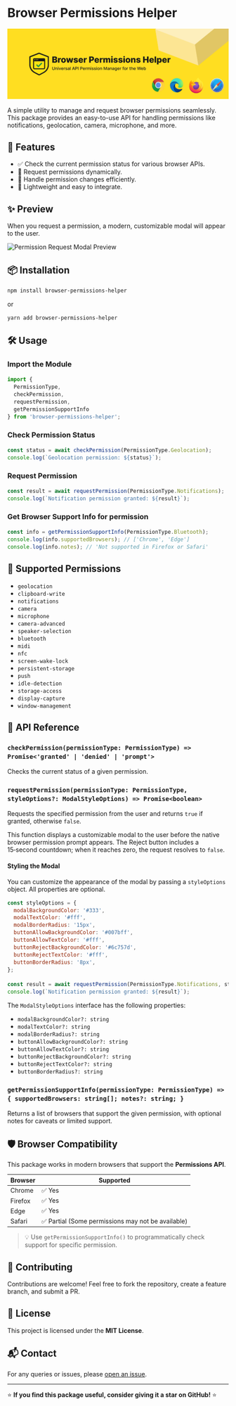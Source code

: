 # Browser Permissions Helper

![browser-permission-helper-banner.png](browser-permission-helper.png)


A simple utility to manage and request browser permissions seamlessly. This package provides an easy-to-use API for handling permissions like notifications, geolocation, camera, microphone, and more.

## 🚀 Features

- ✅ Check the current permission status for various browser APIs.
- 🔄 Request permissions dynamically.
- 📢 Handle permission changes efficiently.
- 🎯 Lightweight and easy to integrate.

## ✨ Preview

When you request a permission, a modern, customizable modal will appear to the user.

![Permission Request Modal Preview](https://i.imgur.com/6nK6pWp.png)

## 📦 Installation

```sh
npm install browser-permissions-helper
```

or

```sh
yarn add browser-permissions-helper
```

## 🛠 Usage

### Import the Module

```javascript
import {
  PermissionType,
  checkPermission,
  requestPermission,
  getPermissionSupportInfo
} from 'browser-permissions-helper';
```

### Check Permission Status

```javascript
const status = await checkPermission(PermissionType.Geolocation);
console.log(`Geolocation permission: ${status}`);
```

### Request Permission

```javascript
const result = await requestPermission(PermissionType.Notifications);
console.log(`Notification permission granted: ${result}`);
```

### Get Browser Support Info for permission

```javascript
const info = getPermissionSupportInfo(PermissionType.Bluetooth);
console.log(info.supportedBrowsers); // ['Chrome', 'Edge']
console.log(info.notes); // 'Not supported in Firefox or Safari'
```


## 📜 Supported Permissions

- `geolocation`
- `clipboard-write`
- `notifications`
- `camera`
- `microphone`
- `camera-advanced`
- `speaker-selection`
- `bluetooth`
- `midi`
- `nfc`
- `screen-wake-lock`
- `persistent-storage`
- `push`
- `idle-detection`
- `storage-access`
- `display-capture`
- `window-management`

## 📖 API Reference

### `checkPermission(permissionType: PermissionType) => Promise<'granted' | 'denied' | 'prompt'>`
Checks the current status of a given permission.

### `requestPermission(permissionType: PermissionType, styleOptions?: ModalStyleOptions) => Promise<boolean>`
Requests the specified permission from the user and returns `true` if granted, otherwise `false`.

This function displays a customizable modal to the user before the native browser permission prompt appears. The Reject button includes a 15‑second countdown; when it reaches zero, the request resolves to `false`.

#### Styling the Modal

You can customize the appearance of the modal by passing a `styleOptions` object. All properties are optional.

```javascript
const styleOptions = {
  modalBackgroundColor: '#333',
  modalTextColor: '#fff',
  modalBorderRadius: '15px',
  buttonAllowBackgroundColor: '#007bff',
  buttonAllowTextColor: '#fff',
  buttonRejectBackgroundColor: '#6c757d',
  buttonRejectTextColor: '#fff',
  buttonBorderRadius: '8px',
};

const result = await requestPermission(PermissionType.Notifications, styleOptions);
console.log(`Notification permission granted: ${result}`);
```

The `ModalStyleOptions` interface has the following properties:

- `modalBackgroundColor?: string`
- `modalTextColor?: string`
- `modalBorderRadius?: string`
- `buttonAllowBackgroundColor?: string`
- `buttonAllowTextColor?: string`
- `buttonRejectBackgroundColor?: string`
- `buttonRejectTextColor?: string`
- `buttonBorderRadius?: string`

### `getPermissionSupportInfo(permissionType: PermissionType) => { supportedBrowsers: string[]; notes?: string; }`
Returns a list of browsers that support the given permission, with optional notes for caveats or limited support.

## 🛡️ Browser Compatibility
This package works in modern browsers that support the **Permissions API**.

| Browser  | Supported |
|----------|----------|
| Chrome   | ✅ Yes   |
| Firefox  | ✅ Yes   |
| Edge     | ✅ Yes   |
| Safari   | ✅ Partial (Some permissions may not be available) |

> 💡 Use `getPermissionSupportInfo()` to programmatically check support for specific permission.


## 🤝 Contributing
Contributions are welcome! Feel free to fork the repository, create a feature branch, and submit a PR.

## 📜 License
This project is licensed under the **MIT License**.

## 📬 Contact
For any queries or issues, please [open an issue](https://github.com/darshitdudhaiya/browser-permissions-helper/issues).

---

⭐ **If you find this package useful, consider giving it a star on GitHub!** ⭐

